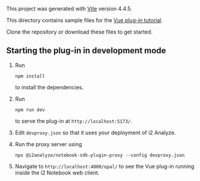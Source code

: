 This project was generated with [Vite](https://vitejs.dev/) version 4.4.5.

This directory contains sample files for the [Vue plug-in tutorial](https://i2group.github.io/notebook-sdk/guide/tutorials/vue-plugin.html).

Clone the repository or download these files to get started.

## Starting the plug-in in development mode

1. Run

   ```
   npm install
   ```

   to install the dependencies.

1. Run

   ```
   npm run dev
   ```

   to serve the plug-in at `http://localhost:5173/`.

1. Edit `devproxy.json` so that it uses your deployment of i2 Analyze.

1. Run the proxy server using

   ```
   npx @i2analyze/notebook-sdk-plugin-proxy --config devproxy.json
   ```

1. Navigate to `http://localhost:4000/opal/` to see the Vue plug-in running inside the i2 Notebook web client.
